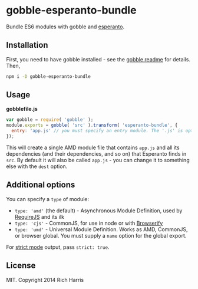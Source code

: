# gobble-esperanto-bundle

Bundle ES6 modules with gobble and [esperanto](http://rich-harris.co.uk/esperanto).

## Installation

First, you need to have gobble installed - see the [gobble readme](https://github.com/gobblejs/gobble) for details. Then,

```bash
npm i -D gobble-esperanto-bundle
```

## Usage

**gobblefile.js**

```js
var gobble = require( 'gobble' );
module.exports = gobble( 'src' ).transform( 'esperanto-bundle', {
  entry: 'app.js' // you must specify an entry module. The '.js' is optional
});
```

This will create a single AMD module file that contains `app.js` and all its dependencies (and their dependencies, and so on) that Esperanto finds in `src`. By default it will also be called `app.js` - you can change it to something else with the `dest` option.

## Additional options

You can specify a `type` of module:

* `type: 'amd'` (the default) - Asynchronous Module Definition, used by [RequireJS](http://requirejs.org/) and its ilk
* `type: 'cjs'` - CommonJS, for use in node or with [Browserify](http://browserify.org/)
* `type: 'umd'` - Universal Module Definition. Works as AMD, CommonJS, or browser global. You must supply a `name` option for the global export.

For [strict mode](https://github.com/Rich-Harris/esperanto/wiki/Strict-mode) output, pass `strict: true`.


## License

MIT. Copyright 2014 Rich Harris
